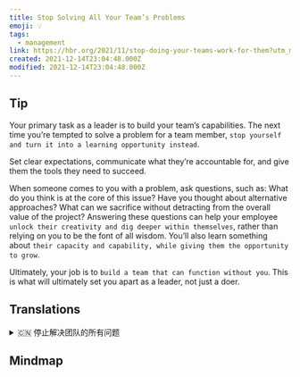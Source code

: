 ```yaml
---
title: Stop Solving All Your Team’s Problems
emoji: 💡
tags:
  - management
link: https://hbr.org/2021/11/stop-doing-your-teams-work-for-them?utm_medium=email&utm_source=newsletter_daily&utm_campaign=mtod_notactsubs
created: 2021-12-14T23:04:48.000Z
modified: 2021-12-14T23:04:48.000Z
---
```


## Tip

Your primary task as a leader is to build your team’s capabilities. The next time you’re tempted to solve a problem for a team member, `stop yourself and turn it into a learning opportunity instead`.

Set clear expectations, communicate what they’re accountable for, and give them the tools they need to succeed.

When someone comes to you with a problem, ask questions, such as: What do you think is at the core of this issue? Have you thought about alternative approaches? What can we sacrifice without detracting from the overall value of the project? Answering these questions can help your employee `unlock their creativity and dig deeper within themselves`, rather than relying on you to be the font of all wisdom. You’ll also learn something about `their capacity and capability, while giving them the opportunity to grow`.

Ultimately, your job is to `build a team that can function without you`. This is what will ultimately set you apart as a leader, not just a doer.

## Translations

<details>
   <summary>🇨🇳 停止解决团队的所有问题 </summary>

作为领导者，你的首要任务是培养团队的能力。下次当你想为团队成员解决一个问题的时候，停下来，把它变成一个学习的机会。

设定明确的期望，沟通他们的责任，并为他们提供成功所需的工具。 当有人带着问题来找你时，问一些问题，比如：你认为这个问题的核心是什么？ 你考虑过其他方法吗？ 我们能牺牲什么而不减损项目的整体价值呢？ 回答这些问题可以帮助你的员工释放他们的创造力，更深入地挖掘自己，而不是依赖你成为所有智慧的源泉。你还可以了解他们的能力，同时给他们成长的机会。

最终，你的工作就是建立一个没有你的团队。 这最终会让你成为一个领导者，而不仅仅是一个实干家。

</details>

## Mindmap

![]()
